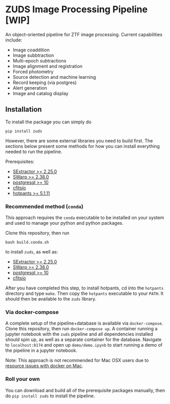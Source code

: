 # ZUDS Image Processing Pipeline [WIP]

An object-oriented pipeline for ZTF image processing. Current capabilities include:

  * Image coaddition
  * Image subbtraction
  * Multi-epoch subtractions
  * Image alignment and registration
  * Forced photometry 
  * Source detection and machine learning
  * Record keeping (via postgres)
  * Alert generation
  * Image and catalog display
  
## Installation

To install the package you can simply do 

    pip install zuds
    
However, there are some external libraries you need to build first. The sections below present some methods for how you can install everything needed to run the pipeline. 

Prerequisites:

  * [SExtractor >= 2.25.0](https://github.com/astromatic/sextractor)
  * [SWarp >= 2.38.0](https://github.com/astromatic/swarp)
  * [postgresql >= 10](https://www.postgresql.org/)
  * [cfitsio](https://heasarc.gsfc.nasa.gov/fitsio/)
  * [hotpants >= 5.1.11](https://github.com/zuds-survey/hotpants)


### Recommended method (`conda`)

This approach requires the `conda` executable to be installed on your system and used to manage your python and python packages. 

Clone this repository, then run 

    bash build.conda.sh
    
to install `zuds`, as well as:

  * [SExtractor >= 2.25.0](https://github.com/astromatic/sextractor)
  * [SWarp >= 2.38.0](https://github.com/astromatic/swarp)
  * [postgresql >= 10](https://www.postgresql.org/)
  * [cfitsio](https://heasarc.gsfc.nasa.gov/fitsio/)
  
After you have completed this step, to install hotpants, cd into the `hotpants` directory and type `make`. Then copy the `hotpants` executable to your `PATH`. It should then be available to the `zuds` library. 


### Via docker-compose

A complete setup of the pipeline+database is available via `docker-compose`. Clone this repository, then run `docker-compose up`. A container running a jupyter notebook with the `zuds` pipeline and all dependencies installed should spin up, as well as a separate container for the database. Navigate to `localhost:8174` and open up `demo/demo.ipynb` to start running a demo of the pipeline in a jupyter notebook. 

Note: This approach is not recommended for Mac OSX users due to [resource issues with docker on Mac](https://github.com/docker/for-mac/issues/178). 

### Roll your own

You can download and build all of the prerequisite packages manually, then do `pip install zuds` to install the pipeline.

